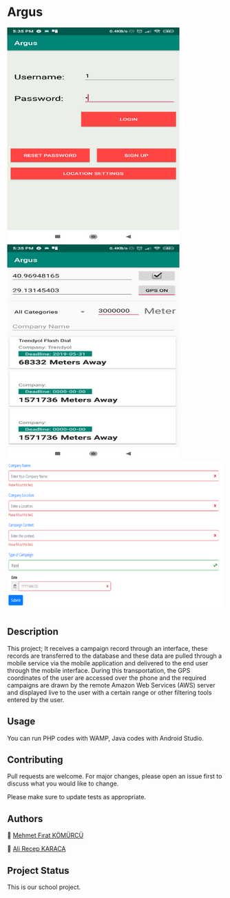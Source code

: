 # Argus

<p align="center">
    <div>
        <img src="git_images/image3.png" width="400" height="500">
        <img src="git_images/image1.png" width="400" height="500">
    </div>
    <div>
        <img src="git_images/image2.png" width="800" height="350">
    </div>
</p>


## Description
This project; It receives a campaign record through an interface, these records are transferred to the database and these data are pulled through a mobile service via the mobile application and delivered to the end user through the mobile interface. During this transportation, the GPS coordinates of the user are accessed over the phone and the required campaigns are drawn by the remote Amazon Web Services (AWS) server and displayed live to the user with a certain range or other filtering tools entered by the user.

## Usage

You can run PHP codes with WAMP, Java codes with Android Studio.

## Contributing
Pull requests are welcome. For major changes, please open an issue first to discuss what you would like to change.

Please make sure to update tests as appropriate.

## Authors
:bust_in_silhouette: [Mehmet Fırat KÖMÜRCÜ](https://github.com/MehmetFiratKomurcu)

:bust_in_silhouette: [Ali Recep KARACA](https://github.com/recepkaraca)

## Project Status

This is our school project.